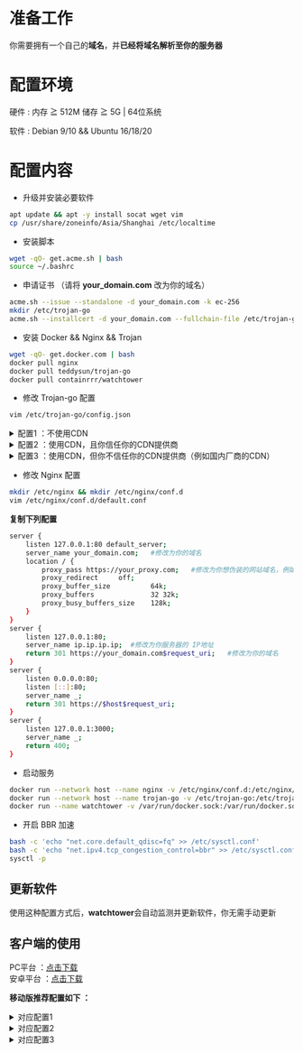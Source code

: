 # 准备工作
你需要拥有一个自己的**域名**，并**已经将域名解析至你的服务器**    
# 配置环境
硬件 : 内存 ≧ 512M 储存 ≧ 5G | 64位系统			

软件 : Debian 9/10 && Ubuntu 16/18/20
# 配置内容 
- 升级并安装必要软件   
```bash
apt update && apt -y install socat wget vim
cp /usr/share/zoneinfo/Asia/Shanghai /etc/localtime
```
- 安装脚本 
```bash
wget -qO- get.acme.sh | bash 
source ~/.bashrc
```
- 申请证书 （请将 **your_domain.com** 改为你的域名）  
```bash
acme.sh --issue --standalone -d your_domain.com -k ec-256
mkdir /etc/trojan-go
acme.sh --installcert -d your_domain.com --fullchain-file /etc/trojan-go/server.pem --key-file /etc/trojan-go/server.key --ecc
```
- 安装 Docker && Nginx && Trojan     
```bash
wget -qO- get.docker.com | bash
docker pull nginx
docker pull teddysun/trojan-go
docker pull containrrr/watchtower
```
- 修改 Trojan-go 配置
```bash
vim /etc/trojan-go/config.json
```
<details>
<summary>配置1 ：不使用CDN</summary>

```bash
{
    "run_type": "server",
    "local_addr": "0.0.0.0",
    "local_port": 443,
    "remote_addr": "127.0.0.1",
    "remote_port": 80,
    "password": [
        "password0"  #修改为你设定的密码
    ],
    "ssl": {
        "verify": true,
        "verify_hostname": true,
        "cert": "/etc/trojan-go/server.pem",
        "key": "/etc/trojan-go/server.key",
	"sni": "your_domain.com",    #修改为你的域名
        "fallback_port": 3000 
    }
}
```
</details>

<details>
<summary>配置2 ：使用CDN，且你信任你的CDN提供商</summary>

```bash
{
    "run_type": "server",
    "local_addr": "0.0.0.0",
    "local_port": 443,
    "remote_addr": "127.0.0.1",
    "remote_port": 80,
    "password": [
        "password0"  #修改为你设定的密码
    ],
    "ssl": {
        "verify": true,
        "verify_hostname": true,
        "cert": "/etc/trojan-go/server.pem",
        "key": "/etc/trojan-go/server.key",
	"sni": "your_domain.com",    #修改为你的域名
        "fallback_port": 3000 
    },
    "websocket": {
    "enabled": true,
    "path": "/your_path",  #修改为你设定的路径
    "host": "your_domain.com"   #修改为你的域名
    }
}
```
</details>  

<details>
<summary>配置3 ：使用CDN，但你不信任你的CDN提供商（例如国内厂商的CDN）</summary>

```bash
{
    "run_type": "server",
    "local_addr": "0.0.0.0",
    "local_port": 443,
    "remote_addr": "127.0.0.1",
    "remote_port": 80,
    "password": [
        "password0"  #修改为你设定的密码
    ],
    "ssl": {
        "verify": true,
        "verify_hostname": true,
        "cert": "/etc/trojan-go/server.pem",
        "key": "/etc/trojan-go/server.key",
	"sni": "your_domain.com",    #修改为你的域名
        "fallback_port": 3000 
    },
    "websocket": {
    "enabled": true,
    "path": "/your_path",  #修改为你设定的路径
    "host": "your_domain.com"   #修改为你的域名
    },
    "shadowsocks": {
    "enabled": true,
    "method": "AES-128-GCM",
    "password": "password1"   #修改为另一个密码，请勿与上方密码一致
  }
}
```
</details>

- 修改 Nginx 配置  
```bash
mkdir /etc/nginx && mkdir /etc/nginx/conf.d
vim /etc/nginx/conf.d/default.conf
```
**复制下列配置**  
```bash
server {
    listen 127.0.0.1:80 default_server;
    server_name your_domain.com;   #修改为你的域名
    location / {
        proxy_pass https://your_proxy.com;   #修改为你想伪装的网站域名，例如 https://unsplash.com/  
        proxy_redirect     off;
        proxy_buffer_size          64k; 
        proxy_buffers              32 32k; 
        proxy_busy_buffers_size    128k;  
    }
}
server {
    listen 127.0.0.1:80;
    server_name ip.ip.ip.ip;  #修改为你服务器的 IP地址
    return 301 https://your_domain.com$request_uri;   #修改为你的域名
}
server {
    listen 0.0.0.0:80;
    listen [::]:80;
    server_name _;
    return 301 https://$host$request_uri;
}
server {
	listen 127.0.0.1:3000;
	server_name _;
	return 400;
}
```
- 启动服务  
```bash
docker run --network host --name nginx -v /etc/nginx/conf.d:/etc/nginx/conf.d --restart=always -d nginx
docker run --network host --name trojan-go -v /etc/trojan-go:/etc/trojan-go --restart=always -d teddysun/trojan-go
docker run --name watchtower -v /var/run/docker.sock:/var/run/docker.sock --restart unless-stopped -d containrrr/watchtower --cleanup
```
- 开启 BBR 加速 
```bash
bash -c 'echo "net.core.default_qdisc=fq" >> /etc/sysctl.conf'
bash -c 'echo "net.ipv4.tcp_congestion_control=bbr" >> /etc/sysctl.conf'
sysctl -p
```
## 更新软件
使用这种配置方式后，**watchtower**会自动监测并更新软件，你无需手动更新

## 客户端的使用 
PC平台 ：[点击下载](https://github.com/charlieethan/firewall-proxy/releases/download/1.4.0/Trojan-Qt5.7z)			   
安卓平台 ：[点击下载](https://github.com/charlieethan/firewall-proxy/releases/download/V0.7.7/Igniter-Go-v0.7.7.apk)			

**移动版推荐配置如下 ：**		
<details>
<summary>对应配置1</summary>

```bash
{
    "run_type": "client",
    "local_addr": "127.0.0.1",
    "local_port": 1080,
    "remote_addr": "your_domain",
    "remote_port": 443,
    "password": [
        "your_password"
    ],
    "ssl": {
        "verify": true,
	"verify_hostname": true,
        "sni": "your_domain",
        "session_ticket": true,
        "reuse_session": true,
        "fingerprint": "firefox"
    },
    "mux": {
        "enabled": true,
        "concurrency": 8,
        "idle_timeout": 60
    }
}
```
</details>

<details>
<summary>对应配置2</summary>

```bash
{
    "run_type": "client",
    "local_addr": "127.0.0.1",
    "local_port": 1080,
    "remote_addr": "your_domain",
    "remote_port": 443,
    "password": [
        "your_password"
    ],
    "ssl": {
        "verify": true,
	"verify_hostname": true,
        "sni": "your_domain",
        "session_ticket": true,
        "reuse_session": true,
        "fingerprint": "firefox"
    },
    "mux": {
        "enabled": true,
        "concurrency": 8,
        "idle_timeout": 60
    },
    "websocket": {
    "enabled": true,
    "path": "/your_path", 
    "hostname": "your_domain.com"  
    }
}
```
</details>

<details>
<summary>对应配置3</summary>

```bash
{
    "run_type": "client",
    "local_addr": "127.0.0.1",
    "local_port": 1080,
    "remote_addr": "your_domain",
    "remote_port": 443,
    "password": [
        "your_password"
    ],
    "ssl": {
        "verify": true,
	"verify_hostname": true,
        "sni": "your_domain",
        "session_ticket": true,
        "reuse_session": true,
        "fingerprint": "firefox"
    },
    "mux": {
        "enabled": true,
        "concurrency": 8,
        "idle_timeout": 60
    },
    "websocket": {
    "enabled": true,
    "path": "/your_path", 
    "hostname": "your_domain.com"  
    },
    "shadowsocks": {
    "enabled": true,
    "method": "AES-128-GCM",
    "password": "password1" 
  }
}
```
</details>
